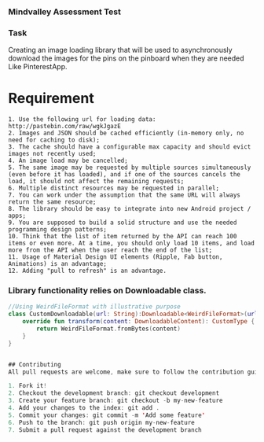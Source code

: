 ### Mindvalley Assessment Test

### Task 
Creating an image loading library that will be used to asynchronously download the images for the pins on the pinboard when they are needed Like PinterestApp.

# Requirement

    1. Use the following url for loading data: http://pastebin.com/raw/wgkJgazE
    2. Images and JSON should be cached efficiently (in-memory only, no need for caching to disk);
    3. The cache should have a configurable max capacity and should evict images not recently used;
    4. An image load may be cancelled;
    5. The same image may be requested by multiple sources simultaneously (even before it has loaded), and if one of the sources cancels the load, it should not affect the remaining requests;
    6. Multiple distinct resources may be requested in parallel;
    7. You can work under the assumption that the same URL will always return the same resource;
    8. The library should be easy to integrate into new Android project / apps;
    9. You are supposed to build a solid structure and use the needed programming design patterns;
    10. Think that the list of item returned by the API can reach 100 items or even more. At a time, you should only load 10 items, and load more from the API when the user reach the end of the list;
    11. Usage of Material Design UI elements (Ripple, Fab button, Animations) is an advantage;
    12. Adding "pull to refresh" is an advantage.
    
    
### Library functionality relies on Downloadable class.

```kotlin
//Using WeirdFileFormat with illustrative purpose
class CustomDownloadable(url: String):Downloadable<WeirdFileFormat>(url){
   	override fun transform(content: DownloadableContent): CustomType {
   		return WeirdFileFormat.fromBytes(content)
	}
}


## Contributing
All pull requests are welcome, make sure to follow the contribution guidelines when you submit pull request.

1. Fork it!
2. Checkout the development branch: git checkout development
3. Create your feature branch: git checkout -b my-new-feature
4. Add your changes to the index: git add .
5. Commit your changes: git commit -m 'Add some feature'
6. Push to the branch: git push origin my-new-feature
7. Submit a pull request against the development branch
